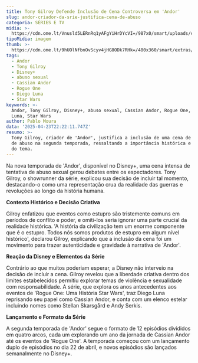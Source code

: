 ```yaml
---
title: Tony Gilroy Defende Inclusão de Cena Controversa em 'Andor'
slug: andor-criador-da-srie-justifica-cena-de-abuso
categoria: SÉRIES E TV
midia: >-
  https://cdn.ome.lt/Vnusld5LERnRq1yAFgYiHrDYcVI=/987x0/smart/uploads/conteudo/fotos/Design_sem_nome_-_2025-04-23T184202.562.png
tipoMidia: imagem
thumb: >-
  https://cdn.ome.lt/9hUOlNfbnOvScyv4jHG8ODk7RHk=/480x360/smart/extras/conteudos/Design_sem_nome_-_2025-04-23T184202.562.png
tags:
  - Andor
  - Tony Gilroy
  - Disney+
  - abuso sexual
  - Cassian Andor
  - Rogue One
  - Diego Luna
  - Star Wars
keywords: >-
  Andor, Tony Gilroy, Disney+, abuso sexual, Cassian Andor, Rogue One, Diego
  Luna, Star Wars
author: Pablo Moura
data: '2025-04-23T22:22:11.747Z'
resumo: >-
  Tony Gilroy, criador de 'Andor', justifica a inclusão de uma cena de tentativa
  de abuso na segunda temporada, ressaltando a importância histórica e narrativa
  do tema.
---
```


Na nova temporada de 'Andor', disponível no Disney+, uma cena intensa de tentativa de abuso sexual gerou debates entre os espectadores. Tony Gilroy, o showrunner da série, explicou sua decisão de incluir tal momento, destacando-o como uma representação crua da realidade das guerras e revoluções ao longo da história humana. 

**Contexto Histórico e Decisão Criativa**

Gilroy enfatizou que eventos como estupro são tristemente comuns em períodos de conflito e poder, e omiti-los seria ignorar uma parte crucial da realidade histórica. 'A história da civilização tem um enorme componente que é o estupro. Todos nós somos produtos de estupro em algum nível histórico', declarou Gilroy, explicando que a inclusão da cena foi um movimento para trazer autenticidade e gravidade à narrativa de 'Andor'. 

**Reação da Disney e Elementos da Série**

Contrário ao que muitos poderiam esperar, a Disney não interveio na decisão de incluir a cena. Gilroy revelou que a liberdade criativa dentro dos limites estabelecidos permitiu explorar temas de violência e sexualidade com responsabilidade. A série, que explora os anos antecedentes aos eventos de 'Rogue One: Uma História Star Wars', traz Diego Luna reprisando seu papel como Cassian Andor, e conta com um elenco estelar incluindo nomes como Stellan Skarsgård e Andy Serkis. 

**Lançamento e Formato da Série**

A segunda temporada de 'Andor' segue o formato de 12 episódios divididos em quatro arcos, cada um explorando um ano da jornada de Cassian Andor até os eventos de 'Rogue One'. A temporada começou com um lançamento duplo de episódios no dia 22 de abril, e novos episódios são lançados semanalmente no Disney+.
